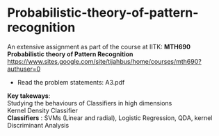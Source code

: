 # Probabilistic-theory-of-pattern-recognition
An extensive assignment as part of the course at IITK:  __MTH690 Probabilistic theory of Pattern Recognition__ https://www.sites.google.com/site/tijahbus/home/courses/mth690?authuser=0

- Read the problem statements: A3.pdf

__Key takeways__: \
Studying the behaviours of Classifiers in high dimensions\
Kernel Density Classifier \
__Classifiers__ : SVMs (Linear and radial), Logistic Regression, QDA, kernel Discriminant Analysis 
